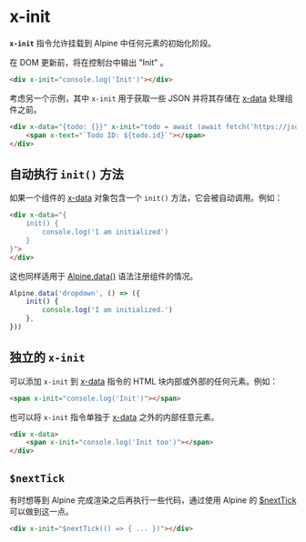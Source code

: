# x-init

**`x-init`** 指令允许挂载到 Alpine 中任何元素的初始化阶段。

在 DOM 更新前，将在控制台中输出 "Init" 。

```html
<div x-init="console.log('Init')"></div>
```

考虑另一个示例，其中 `x-init` 用于获取一些 JSON 并将其存储在 [x-data](x-data.md) 处理组件之前。

```html
<div x-data="{todo: {}}" x-init="todo = await (await fetch('https://jsonplaceholder.typicode.com/todos/10')).json();">
    <span x-text="`Todo ID: ${todo.id}`"></span>
</div>
```

## 自动执行 `init()` 方法

如果一个组件的 [x-data](x-data.md) 对象包含一个 `init()` 方法，它会被自动调用。例如：

```html
<div x-data="{
    init() {
        console.log('I am initialized')
    }
}">
</div>
```

这也同样适用于 [Alpine.data()](../globals/alpine-data.md) 语法注册组件的情况。

```javascript
Alpine.data('dropdown', () => ({
    init() {
        console.log('I am initialized.')
    },
}))
```

## 独立的 `x-init`

可以添加 `x-init` 到 [x-data](x-data.md) 指令的 HTML 块内部或外部的任何元素。例如：

```html
<span x-init="console.log('Init')"></span>
```

也可以将 `x-init` 指令单独于 [x-data](x-data.md) 之外的内部任意元素。 

```html
<div x-data>
    <span x-init="console.log('Init too')"></span>
</div>
```

## `$nextTick`

有时想等到 Alpine 完成渲染之后再执行一些代码，通过使用 Alpine 的 [$nextTick](../magics/nextTick.md) 可以做到这一点。

```html
<div x-init="$nextTick(() => { ... })"></div>
```